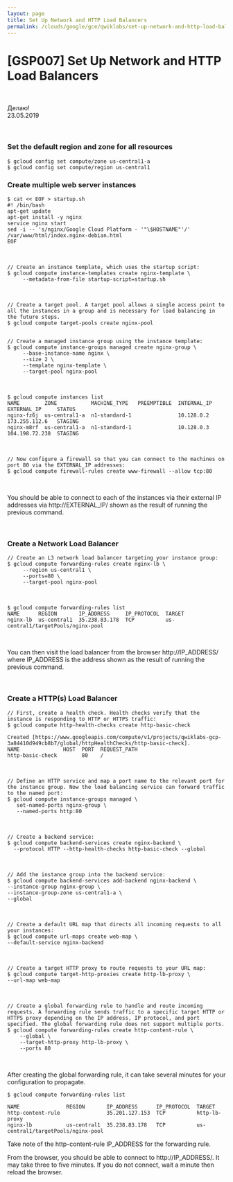 ```yaml
---
layout: page
title: Set Up Network and HTTP Load Balancers
permalink: /clouds/google/gce/qwiklabs/set-up-network-and-http-load-balancers/
---
```


# [GSP007] Set Up Network and HTTP Load Balancers


<br/>

Делаю!  
23.05.2019

<br/>

### Set the default region and zone for all resources

    $ gcloud config set compute/zone us-central1-a
    $ gcloud config set compute/region us-central1


### Create multiple web server instances

```
$ cat << EOF > startup.sh
#! /bin/bash
apt-get update
apt-get install -y nginx
service nginx start
sed -i -- 's/nginx/Google Cloud Platform - '"\$HOSTNAME"'/' /var/www/html/index.nginx-debian.html
EOF
```

<br/>

    // Create an instance template, which uses the startup script:
    $ gcloud compute instance-templates create nginx-template \
         --metadata-from-file startup-script=startup.sh

<br/>

    // Create a target pool. A target pool allows a single access point to all the instances in a group and is necessary for load balancing in the future steps.
    $ gcloud compute target-pools create nginx-pool


    // Create a managed instance group using the instance template:
    $ gcloud compute instance-groups managed create nginx-group \
         --base-instance-name nginx \
         --size 2 \
         --template nginx-template \
         --target-pool nginx-pool

<br/>

    $ gcloud compute instances list
    NAME        ZONE           MACHINE_TYPE   PREEMPTIBLE  INTERNAL_IP  EXTERNAL_IP     STATUS
    nginx-fz6j  us-central1-a  n1-standard-1               10.128.0.2   173.255.112.6   STAGING
    nginx-m8rf  us-central1-a  n1-standard-1               10.128.0.3   104.198.72.238  STAGING

<br/>

    // Now configure a firewall so that you can connect to the machines on port 80 via the EXTERNAL_IP addresses:
    $ gcloud compute firewall-rules create www-firewall --allow tcp:80

<br/>

You should be able to connect to each of the instances via their external IP addresses via http://EXTERNAL_IP/ shown as the result of running the previous command.

<br/>

### Create a Network Load Balancer

    // Create an L3 network load balancer targeting your instance group:
    $ gcloud compute forwarding-rules create nginx-lb \
         --region us-central1 \
         --ports=80 \
         --target-pool nginx-pool

<br/>

    $ gcloud compute forwarding-rules list
    NAME      REGION       IP_ADDRESS     IP_PROTOCOL  TARGET
    nginx-lb  us-central1  35.238.83.178  TCP          us-central1/targetPools/nginx-pool

<br/>

You can then visit the load balancer from the browser http://IP_ADDRESS/ where IP_ADDRESS is the address shown as the result of running the previous command.

<br/>

### Create a HTTP(s) Load Balancer

    // First, create a health check. Health checks verify that the instance is responding to HTTP or HTTPS traffic:
    $ gcloud compute http-health-checks create http-basic-check

    Created [https://www.googleapis.com/compute/v1/projects/qwiklabs-gcp-3a84410d949cb8b7/global/httpHealthChecks/http-basic-check].
    NAME              HOST  PORT  REQUEST_PATH
    http-basic-check        80    /

<br/>

    // Define an HTTP service and map a port name to the relevant port for the instance group. Now the load balancing service can forward traffic to the named port:
    $ gcloud compute instance-groups managed \
       set-named-ports nginx-group \
       --named-ports http:80

<br/>

    // Create a backend service:
    $ gcloud compute backend-services create nginx-backend \
      --protocol HTTP --http-health-checks http-basic-check --global

<br/>

    // Add the instance group into the backend service:
    $ gcloud compute backend-services add-backend nginx-backend \
    --instance-group nginx-group \
    --instance-group-zone us-central1-a \
    --global

<br/>

    // Create a default URL map that directs all incoming requests to all your instances:
    $ gcloud compute url-maps create web-map \
    --default-service nginx-backend

<br/>

    // Create a target HTTP proxy to route requests to your URL map:
    $ gcloud compute target-http-proxies create http-lb-proxy \
    --url-map web-map

<br/>

    // Create a global forwarding rule to handle and route incoming requests. A forwarding rule sends traffic to a specific target HTTP or HTTPS proxy depending on the IP address, IP protocol, and port specified. The global forwarding rule does not support multiple ports.
    $ gcloud compute forwarding-rules create http-content-rule \
        --global \
        --target-http-proxy http-lb-proxy \
        --ports 80

<br/>

After creating the global forwarding rule, it can take several minutes for your configuration to propagate.


    $ gcloud compute forwarding-rules list

    NAME               REGION       IP_ADDRESS      IP_PROTOCOL  TARGET
    http-content-rule               35.201.127.153  TCP          http-lb-proxy
    nginx-lb           us-central1  35.238.83.178   TCP          us-central1/targetPools/nginx-pool


Take note of the http-content-rule IP_ADDRESS for the forwarding rule.

From the browser, you should be able to connect to http://IP_ADDRESS/. It may take three to five minutes. If you do not connect, wait a minute then reload the browser.
